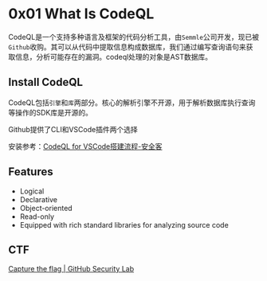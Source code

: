 # 0x01 What Is CodeQL

CodeQL是一个支持多种语言及框架的代码分析工具，由`Semmle`公司开发，现已被`Github`收购。其可以从代码中提取信息构成数据库，我们通过编写查询语句来获取信息，分析可能存在的漏洞。codeql处理的对象是AST数据库。

## Install CodeQL

CodeQL包括`引擎`和`库`两部分。核心的解析引擎不开源，用于解析数据库执行查询等操作的SDK库是开源的。

Github提供了CLI和VSCode插件两个选择

安装参考：[CodeQL for VSCode搭建流程-安全客](https://www.anquanke.com/post/id/266823)

## Features

* Logical
* Declarative
* Object-oriented
* Read-only
* Equipped with rich standard libraries for analyzing source code

## CTF

[Capture the flag | GitHub Security Lab](https://securitylab.github.com/ctf/)
